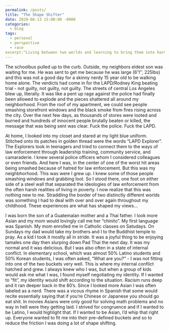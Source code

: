 ```yaml
---
permalink: /posts/
title: "The Shape Shifter"
date: 2020-06-13 15:00:00 -0000
categories: 
  - blog
tags:
  - personal
  - perspective
  - race
excerpt:"Living between two worlds and learning to bring them into harmony."
---
```


The schoolbus pulled up to the curb. Outside, my neighbors eldest son was waiting for me. He was sent to get me because he was large (6’1’’, 225lbs) and this was not a good day for a skinny nerdy 15 year old to be walking home alone. The verdicts had come in for the LAPD/Rodney King beating trial - not guilty, not guilty, not guilty. The streets of central Los Angeles blew up, literally.  It was like a pent up rage against the police had finally been allowed to explode and the pieces shattered all around my neighborhood. From the roof of my apartment, we could see people smashing storefront windows and the black smoke from fires rising across the city. Over the next few days, as thousands of stores were looted and burned and hundreds of innocent people brutally beaten or killed, the message that was being sent was clear. Fuck the police. Fuck the LAPD.

At home, I looked into my closet and stared at my light blue uniform. Stitched onto its patches in golden thread were the words “LAPD Explorer”. The Explorers took in teenagers and tried to connect them to the ways of law enforcement through leadership training, community service, and camaraderie.  I knew several police officers whom I considered colleagues or even friends. And here I was, in the center of one of the worst hit areas being smashed because of hatred for law enforcement. But this was my neighbhorhood. This was were I grew up.  I knew some of those people smashing windows and grabbing loot. So I stood there, one foot on either side of a steel wall that separated the ideologies of law enforcement from the often harsh realities of living in poverty. I now realize that this was nothing new to me. Straddling the border of two distinctly different worlds was something I had to deal with over and over again throughout my childhood. These experiences are what has shaped my views…

I was born the son of a Guatemalan mother and a Thai father.  I look more Asian and my mom would lovingly call me her “chinito”. My first language was Spanish. My mom enrolled me in Catholic classes on Satudays. On Sundays my dad would take my brothers and I to the Buddhist temple to pray. As a kid I took it mostly all in stride. It was a joyful thing to be enjoying tamales one day then slurping down Pad Thai the next day. It was my normal and it was delicious. But I was also often in a state of internal conflict. In elementary school, which was almost 50% Latino students and 50% Korean students, I was often asked, “What are you?” - I was not fitting into one of the two buckets very well. This is where my internal conflict hatched and grew.  I always knew who I was, but when a group of kids would ask me what I was, I found myself negotiating my identity.  If I wanted to “fit”, my identity would shift according to the situation.  Racism runs deep and it ran deeper back in the 80’s. Since I looked more Asian I was often labeled as a nerd. There was a vicous rhyme in Spanish that some would recite essentially saying that if you’re Chinese or Japanese you should go eat shit. In movies Asians were only good for solving math problems and no way in hell were they getting laid. I strived for congruence and if I wanted to be Latino, I would highlight that. If I wanted to be Asian, I’d whip that right up. Everyone wanted to fit me into their pre-defined buckets and so to reduce the friction I was doing a lot of shape shifting.
